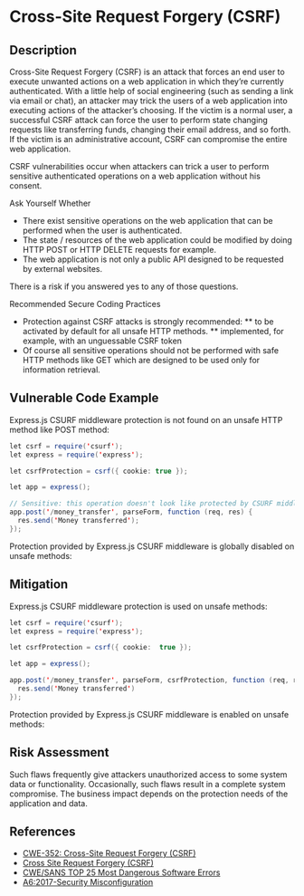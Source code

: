 # Cross-Site Request Forgery (CSRF)

## Description
Cross-Site Request Forgery (CSRF) is an attack that forces an end user to execute unwanted actions on a web application in which they’re currently authenticated. With a little help of social engineering (such as sending a link via email or chat), an attacker may trick the users of a web application into executing actions of the attacker’s choosing. If the victim is a normal user, a successful CSRF attack can force the user to perform state changing requests like transferring funds, changing their email address, and so forth. If the victim is an administrative account, CSRF can compromise the entire web application.

CSRF vulnerabilities occur when attackers can trick a user to perform sensitive authenticated operations on a web application without his consent.

Ask Yourself Whether
* There exist sensitive operations on the web application that can be performed when the user is authenticated.
* The state / resources of the web application could be modified by doing HTTP POST or HTTP DELETE requests for example.
* The web application is not only a public API designed to be requested by external websites.

There is a risk if you answered yes to any of those questions.

Recommended Secure Coding Practices
* Protection against CSRF attacks is strongly recommended:
** to be activated by default for all unsafe HTTP methods.
** implemented, for example, with an unguessable CSRF token
* Of course all sensitive operations should not be performed with safe HTTP methods like GET which are designed to be used only for information retrieval.

## Vulnerable Code Example
Express.js CSURF middleware protection is not found on an unsafe HTTP method like POST method:

```java
let csrf = require('csurf');
let express = require('express');

let csrfProtection = csrf({ cookie: true });

let app = express();

// Sensitive: this operation doesn't look like protected by CSURF middleware (csrfProtection is not used)
app.post('/money_transfer', parseForm, function (req, res) {
  res.send('Money transferred');
});
```
Protection provided by Express.js CSURF middleware is globally disabled on unsafe methods:


## Mitigation
Express.js CSURF middleware protection is used on unsafe methods:


```java
let csrf = require('csurf');
let express = require('express');

let csrfProtection = csrf({ cookie:  true });

let app = express();

app.post('/money_transfer', parseForm, csrfProtection, function (req, res) { // Compliant
  res.send('Money transferred')
});
```
Protection provided by Express.js CSURF middleware is enabled on unsafe methods:


## Risk Assessment
Such flaws frequently give attackers unauthorized access to some system data or functionality. Occasionally, such flaws result in a complete system compromise. The business impact depends on the protection needs of the application and data.


## References
* [CWE-352: Cross-Site Request Forgery (CSRF)]
* [Cross Site Request Forgery (CSRF)]
* [CWE/SANS TOP 25 Most Dangerous Software Errors]
* [A6:2017-Security Misconfiguration]



[CWE-352: Cross-Site Request Forgery (CSRF)]:https://cwe.mitre.org/data/definitions/352.html
[Cross Site Request Forgery (CSRF)]:https://owasp.org/www-community/attacks/csrf
[CWE/SANS TOP 25 Most Dangerous Software Errors]:https://www.sans.org/top25-software-errors/#cat1
[A6:2017-Security Misconfiguration]:https://owasp.org/www-project-top-ten/2017/A6_2017-Security_Misconfiguration.html


